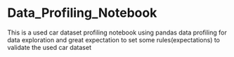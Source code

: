 # Data_Profiling_Notebook
This is a used car dataset profiling notebook using pandas data profiling for data exploration and great expectation to set some rules(expectations) to validate the used car dataset
